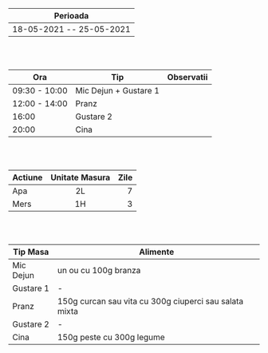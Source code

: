 |Perioada|
| ------ |
| 18-05-2021 -- 25-05-2021 | - 88.5 KG

<br>
<br>

|  Ora | Tip | Observatii |
|---|---|---|
| 09:30 - 10:00 | Mic Dejun + Gustare 1  |
| 12:00 - 14:00 | Pranz 
| 16:00 | Gustare 2 |
| 20:00 | Cina |

<br>
<br>

| Actiune       | Unitate Masura| Zile |
| ------------- |:-------------:|-------------:|
| Apa      |2L| 7 |
| Mers     |1H| 3 |

<br>
<br>

| Tip Masa  | Alimente |
|---|---|
| Mic Dejun | un ou cu 100g branza |
| Gustare 1 | - |
| Pranz | 150g curcan sau vita cu 300g ciuperci sau salata mixta |
| Gustare 2 | - | 
| Cina | 150g peste cu 300g legume |

